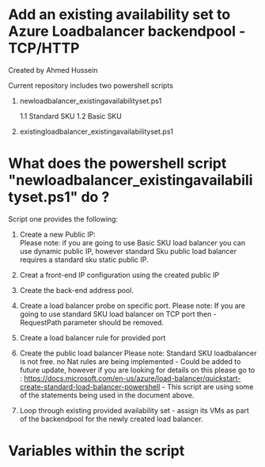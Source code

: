 # Add an existing availability set to Azure Loadbalancer backendpool - TCP/HTTP
Created by Ahmed Hussein

Current repository includes two powershell scripts

1. newloadbalancer_existingavailabilityset.ps1
    
    1.1 Standard SKU
    1.2 Basic SKU
    
2. existingloadbalancer_existingavailabilityset.ps1

# What does the powershell script "newloadbalancer_existingavailabilityset.ps1" do ? 

Script one provides the following:

1. Create a new Public IP:  
      Please note: if you are going to use Basic SKU load balancer you can use dynamic public IP, however standard Sku public load balancer requires a standard sku static public IP.
      
2. Creat a front-end IP configuration using the created public IP 

3. Create the back-end address pool.

4. Create a load balancer probe on specific port.
    Please note: If you are going to use standard SKU load balancer on TCP port then -RequestPath parameter should be removed. 

5. Create a load balancer rule for provided port

6. Create the public load balancer
   Please note: Standard SKU loadbalancer is not free. no Nat rules are being implemented - Could be added to future update, however if you are looking for details on this please go to : https://docs.microsoft.com/en-us/azure/load-balancer/quickstart-create-standard-load-balancer-powershell - This script are using some of the statements being used in the document above.
   
7. Loop through existing provided availability set - assign its VMs as part of the backendpool for the newly created load balancer.


# Variables within the script


